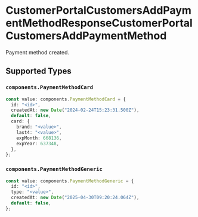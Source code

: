# CustomerPortalCustomersAddPaymentMethodResponseCustomerPortalCustomersAddPaymentMethod

Payment method created.


## Supported Types

### `components.PaymentMethodCard`

```typescript
const value: components.PaymentMethodCard = {
  id: "<id>",
  createdAt: new Date("2024-02-24T15:23:31.500Z"),
  default: false,
  card: {
    brand: "<value>",
    last4: "<value>",
    expMonth: 668136,
    expYear: 637348,
  },
};
```

### `components.PaymentMethodGeneric`

```typescript
const value: components.PaymentMethodGeneric = {
  id: "<id>",
  type: "<value>",
  createdAt: new Date("2025-04-30T09:20:24.064Z"),
  default: false,
};
```

